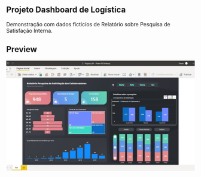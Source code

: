 ## Projeto Dashboard de Logística

Demonstração com dados ficticíos de Relatório sobre Pesquisa de Satisfação Interna.


## Preview
![Projeto RH](https://github.com/Dayvid-Tadeu/Projetos_BI/blob/master/2%20-%20Projeto_RH_02/Rh.JPG)
